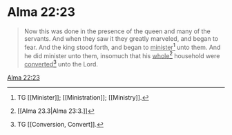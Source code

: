 # Alma 22:23

> Now this was done in the presence of the queen and many of the servants. And when they saw it they greatly marveled, and began to fear. And the king stood forth, and began to <u>minister</u>[^a] unto them. And he did minister unto them, insomuch that his <u>whole</u>[^b] household were <u>converted</u>[^c] unto the Lord.

[Alma 22:23](https://www.churchofjesuschrist.org/study/scriptures/bofm/alma/22?lang=eng&id=p23#p23)


[^a]: TG [[Minister]]; [[Ministration]]; [[Ministry]].
[^b]: [[Alma 23.3|Alma 23:3.]]
[^c]: TG [[Conversion, Convert]].
